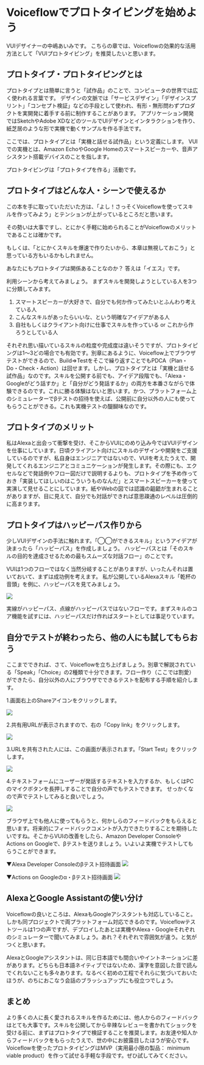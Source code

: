 # Voiceflowでプロトタイピングを始めよう

VUIデザイナーの中嶋あいみです。
こちらの章では、Voiceflowの効果的な活用方法として「VUIプロトタイピング」を推奨したいと思います。

## プロトタイプ・プロトタイピングとは

プロトタイプとは簡単に言うと「試作品」のことで、コンピュータの世界では広く使われる言葉です。
デザインの文脈では「サービスデザイン」「デザインスプリント」「コンセプト検証」などの手段として使われ、有形・無形問わずプロダクトを実開発に着手する前に制作することがあります。
アプリケーション開発ではSketchやAdobe XDなどのツールでUIデザインとインタラクションを作り、紙芝居のような形で実機で動くサンプルを作る手法です。

ここでは、プロトタイプとは「実機と話せる試作品」という定義にします。
VUIでの実機とは、Amazon EchoやGoogle Homeのスマートスピーカーや、音声アシスタント搭載デバイスのことを指します。

プロトタイピングは「プロトタイプを作る」活動です。

## プロトタイプはどんな人・シーンで使えるか

この本を手に取っていただいた方は、「よし！さっそくVoiceflowを使ってスキルを作ってみよう」とテンションが上がっているところだと思います。

その勢いは大事ですし、とにかく手軽に始められることがVoiceflowのメリットであることは確かです。

もしくは、「とにかくスキルを爆速で作りたいから、本章は無視しておこう」と思っている方もいるかもしれません。

あなたにもプロトタイプは関係あることなのか？
答えは「イエス」です。

利用シーンから考えてみましょう。
まずスキルを開発しようとしている人を3つに分類してみます。

1. スマートスピーカーが大好きで、自分でも何か作ってみたいとふんわり考えている人
2. こんなスキルがあったらいいな、という明確なアイデアがある人
3. 自社もしくはクライアント向けに仕事でスキルを作っている or これから作ろうとしている人

それぞれ思い描いているスキルの粒度や完成度は違いそうですが、プロトタイピングは1〜3どの場合でも有効です。別章にあるように、Voiceflow上でブラウザテストができるので、Build⇒Testをそこで繰り返すことでもPDCA（Plan・Do・Check・Action）は回せます。しかし、プロトタイプとは「実機と話せる試作品」なのです。スキルを公開する前でも、アイデア段階でも、「Alexa・Googleがどう話すか」と「自分がどう発話するか」の両方を本番さながらで体験できるのです。これに勝る体験はないと思います。かつ、プラットフォーム上のシミュレーターでβテストの招待を使えば、公開前に自分以外の人にも使ってもらうことができる。これも実機テストの醍醐味なのです。

## プロトタイプのメリット

私はAlexaと出会って衝撃を受け、そこからVUIにのめり込み今ではVUIデザインを仕事にしています。日頃クライアント向けにスキルのデザインや開発をご支援しているのですが、私自身はエンジニアではないので、VUIを考えたうえで、開発してくれるエンジニアとコミュニケーションが発生します。その際にも、エクセルなどで発話例やフロー図だけで説明するよりも、プロトタイプを予め作っておき「実装してほしいのはこういうものなんだ」とスマートスピーカーを使って実演して見せることにしています。紙やWebの図では認識の齟齬が生まれることがありますが、目に見えて、自分でも対話ができれば意思疎通のレベルは圧倒的に高まります。

## プロトタイプはハッピーパス作りから

少しVUIデザインの手法に触れます。「◯◯ができるスキル」というアイデアが決まったら「ハッピーパス」を作成しましょう。
ハッピーパスとは「そのスキルの目的を達成させるための最もスムーズな対話フロー」のことです。

VUIは1つのフローではなく当然分岐することがありますが、いったんそれは置いておいて、まずは成功例を考えます。
私が公開しているAlexaスキル「乾杯の音頭」を例に、ハッピーパスを見てみましょう。

![](review-starter/images/chapxx-aiminakajima/Voiceflow-happypath.jpeg)

実線がハッピーパス、点線がハッピーパスではないフローです。まずスキルのコア機能を試すには、ハッピーパスだけ作ればスタートとしては事足りています。

## 自分でテストが終わったら、他の人にも試してもらおう

ここまでできれば、さて、Voiceflowを立ち上げましょう。別章で解説されている「Speak」「Choice」の2種類で十分できます。フロー作り（ここでは割愛）ができたら、自分以外の人にブラウザでできるテストを配布する手順を紹介します。

1.画面右上のShareアイコンをクリックします。

![](review-starter/images/chapxx-aiminakajima/Browser-Test-1.png)

2.共有用URLが表示されますので、右の「Copy link」をクリックします。

![](review-starter/images/chapxx-aiminakajima/Browser-Test-2.png)

3.URLを共有された人には、この画面が表示されます。「Start Test」をクリックします。

![](review-starter/images/chapxx-aiminakajima/Browser-Test-3.png)

4.テキストフォームにユーザーが発話するテキストを入力するか、もしくはPCのマイクボタンを長押しすることで自分の声でもテストできます。
せっかくなので声でテストしてみると良いでしょう。

![](review-starter/images/chapxx-aiminakajima/Browser-Test-4.png)

ブラウザ上でも他人に使ってもらうと、何かしらのフィードバックをもらえると思います。将来的にフィードバックコメントが入力できたりすることを期待したいですね。そこからVUIの改善をしたら、Amazon Developer ConsoleやActions on Googleで、βテストを送りましょう。いよいよ実機でテストしてもらうことができます。

▼Alexa Developer Consoleのβテスト招待画面
![](review-starter/images/chapxx-aiminakajima/test-alexa.png)

▼Actions on Googleのα・βテスト招待画面
![](review-starter/images/chapxx-aiminakajima/test-google.png)

## AlexaとGoogle Assistantの使い分け

Voiceflowの良いところは、AlexaもGoogleアシスタントも対応していること。しかも同プロジェクトで両プラットフォーム対応できるのです。Voiceflowテストツールは1つの声ですが、デプロイしたあとは実機やAlexa・Googleそれぞれのシミュレーターで聞いてみましょう。あれ？それぞれで雰囲気が違う。と気がつくと思います。

AlexaとGoogleアシスタントは、同じ日本語でも間合いやイントネーションに差があります。どちらも日本語ネイティブではないため、漢字を意図した音で読んでくれないことも多々あります。なるべく初めの工程でそれらに気づいておいたほうが、のちにおこなう会話のブラッシュアップにも役立つでしょう。

## まとめ

より多くの人に長く愛されるスキルを作るためには、他人からのフィードバックはとても大事です。スキルを公開してから辛辣なレビューを書かれてショックを受ける前に、まずはプロトタイプで検証することを推奨します。お友達や知人からフィードバックをもらったうえで、世の中にお披露目したほうが安心です。Voiceflowを使ったプロトタイピングはMVP（実用最小限の製品： minimum viable product）を作って試せる手軽な手段です。ぜひ試してみてください。
